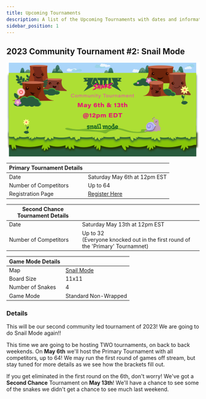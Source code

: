 ```yaml
---
title: Upcoming Tournaments
description: A list of the Upcoming Tournaments with dates and information
sidebar_position: 1
---
```


## 2023 Community Tournament #2: Snail Mode

![Banner](./upcoming-banner-may6-13.png)

| **Primary Tournament Details** |                                                                      |
|--------------------------------|----------------------------------------------------------------------|
| Date                           | Saturday May 6th at 12pm EST                                         |
| Number of Competitors          | Up to 64                                                             |
| Registration Page              | [Register Here](https://play.battlesnake.com/account/tournament/community-tournament-2-snail-mode-mr8sygwh) |

| **Second Chance Tournament Details** |                                                                      |
|--------------------------------|----------------------------------------------------------------------|
| Date                           | Saturday May 13th at 12pm EST                                         |
| Number of Competitors          | Up to 32<br />(Everyone knocked out in the first round of the 'Primary' Tournamnet)|

| **Game Mode Details** |                      |
|-----------------------|----------------------|
| Map                   | [Snail Mode](/guides/playing/maps.md#snail-mode-experimental)           |
| Board Size            | 11x11                |
| Number of Snakes      | 4                    |
| Game Mode             | Standard Non-Wrapped |

### Details

This will be our second community led tournament of 2023!
We are going to do Snail Mode again!!

This time we are going to be hosting TWO tournaments, on back to back weekends.
On **May 6th** we'll host the Primary Tournament with all competitors, up to 64!
We may run the first round of games off stream, but stay tuned for more details as
we see how the brackets fill out.

If you get eliminated in the first round on the 6th, don't worry! We've got a **Second Chance** Tournament on **May 13th**! We'll have a chance to see some of the snakes we didn't get a chance to see much last weekend.

